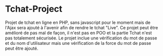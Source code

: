 # Tchat-Project
Projet de tchat en ligne en PHP, sans javascript pour le moment mais de l'Ajax sera ajouté à l'avenir afin de rendre le tchat "Live".
Ce projet peut être amélioré de pas mal de façon, il n'est pas en POO et la partie Tchat n'est pas totalement sécurisée.
Le projet inclue une vérification du mot de passe et du nom d'utilisateur mais une vérification de la force du mot de passe peut être ajouté.
